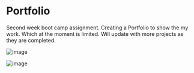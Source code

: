 # Portfolio

Second week boot camp assignment.
Creating a Portfolio to show the my work. Which at the moment is limited. 
Will update with more projects as they are completed.



![image](https://user-images.githubusercontent.com/88224502/131772439-5dbd9736-8a14-4a4b-8612-2843758b873a.png)

![image](https://user-images.githubusercontent.com/88224502/131772588-9ad11963-ccdf-4f68-95f5-b67070649bf3.png)
